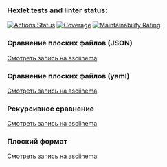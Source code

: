 ### Hexlet tests and linter status:
[![Actions Status](https://github.com/Edmon86/frontend-project-46/actions/workflows/hexlet-check.yml/badge.svg)](https://github.com/Edmon86/frontend-project-46/actions)
[![Coverage](https://sonarcloud.io/api/project_badges/measure?project=edmon86_frontend-project-46&metric=coverage)](https://sonarcloud.io/summary/new_code?id=edmon86_frontend-project-46)
[![Maintainability Rating](https://sonarcloud.io/api/project_badges/measure?project=edmon86_frontend-project-46&metric=sqale_rating)](https://sonarcloud.io/summary/new_code?id=edmon86_frontend-project-46)
### Сравнение плоских файлов (JSON)
[Смотреть запись на asciinema](https://asciinema.org/a/PaTeM8EFUfvctlM1mIPwG0EfS)
### Сравнение плоских файлов (yaml)
[Смотреть запись на asciinema](https://asciinema.org/a/vjM6KDGpNaxQfTkABPqUxK2BZ)
### Рекурсивное сравнение
[Смотреть запись на asciinema](https://asciinema.org/a/WI47XiVWfz4ECMnktHUrxajdG)
### Плоский формат
[Смотреть запись на asciinema](https://asciinema.org/a/L2V5mbsf6vc1cNQ7leutg17f4)
